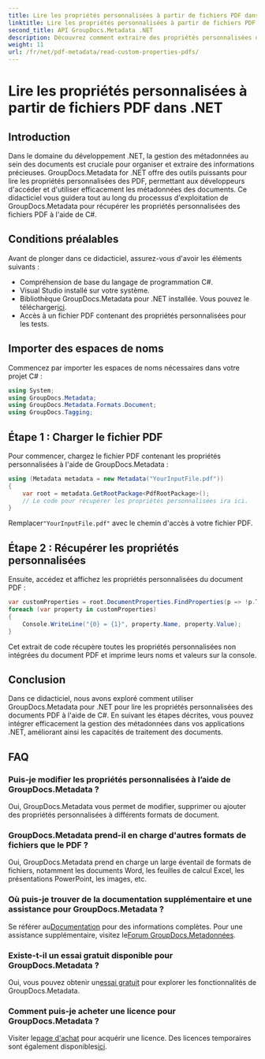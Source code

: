 ```yaml
---
title: Lire les propriétés personnalisées à partir de fichiers PDF dans .NET
linktitle: Lire les propriétés personnalisées à partir de fichiers PDF dans .NET
second_title: API GroupDocs.Metadata .NET
description: Découvrez comment extraire des propriétés personnalisées de fichiers PDF à l'aide de GroupDocs.Metadata pour .NET. Plongez dans la gestion des métadonnées de documents avec C#.
weight: 11
url: /fr/net/pdf-metadata/read-custom-properties-pdfs/
---
```


# Lire les propriétés personnalisées à partir de fichiers PDF dans .NET

## Introduction
Dans le domaine du développement .NET, la gestion des métadonnées au sein des documents est cruciale pour organiser et extraire des informations précieuses. GroupDocs.Metadata for .NET offre des outils puissants pour lire les propriétés personnalisées des PDF, permettant aux développeurs d'accéder et d'utiliser efficacement les métadonnées des documents. Ce didacticiel vous guidera tout au long du processus d'exploitation de GroupDocs.Metadata pour récupérer les propriétés personnalisées des fichiers PDF à l'aide de C#.
## Conditions préalables
Avant de plonger dans ce didacticiel, assurez-vous d'avoir les éléments suivants :
- Compréhension de base du langage de programmation C#.
- Visual Studio installé sur votre système.
- Bibliothèque GroupDocs.Metadata pour .NET installée. Vous pouvez le télécharger[ici](https://releases.groupdocs.com/metadata/net/).
- Accès à un fichier PDF contenant des propriétés personnalisées pour les tests.

## Importer des espaces de noms
Commencez par importer les espaces de noms nécessaires dans votre projet C# :
```csharp
using System;
using GroupDocs.Metadata;
using GroupDocs.Metadata.Formats.Document;
using GroupDocs.Tagging;
```
## Étape 1 : Charger le fichier PDF
Pour commencer, chargez le fichier PDF contenant les propriétés personnalisées à l'aide de GroupDocs.Metadata :
```csharp
using (Metadata metadata = new Metadata("YourInputFile.pdf"))
{
    var root = metadata.GetRootPackage<PdfRootPackage>();
    // Le code pour récupérer les propriétés personnalisées ira ici.
}
```
 Remplacer`"YourInputFile.pdf"` avec le chemin d'accès à votre fichier PDF.
## Étape 2 : Récupérer les propriétés personnalisées
Ensuite, accédez et affichez les propriétés personnalisées du document PDF :
```csharp
var customProperties = root.DocumentProperties.FindProperties(p => !p.Tags.Contains(Tags.Document.BuiltIn));
foreach (var property in customProperties)
{
    Console.WriteLine("{0} = {1}", property.Name, property.Value);
}
```
Cet extrait de code récupère toutes les propriétés personnalisées non intégrées du document PDF et imprime leurs noms et valeurs sur la console.

## Conclusion
Dans ce didacticiel, nous avons exploré comment utiliser GroupDocs.Metadata pour .NET pour lire les propriétés personnalisées des documents PDF à l'aide de C#. En suivant les étapes décrites, vous pouvez intégrer efficacement la gestion des métadonnées dans vos applications .NET, améliorant ainsi les capacités de traitement des documents.

## FAQ
### Puis-je modifier les propriétés personnalisées à l’aide de GroupDocs.Metadata ?
Oui, GroupDocs.Metadata vous permet de modifier, supprimer ou ajouter des propriétés personnalisées à différents formats de document.
### GroupDocs.Metadata prend-il en charge d'autres formats de fichiers que le PDF ?
Oui, GroupDocs.Metadata prend en charge un large éventail de formats de fichiers, notamment les documents Word, les feuilles de calcul Excel, les présentations PowerPoint, les images, etc.
### Où puis-je trouver de la documentation supplémentaire et une assistance pour GroupDocs.Metadata ?
 Se référer au[Documentation](https://tutorials.groupdocs.com/metadata/net/) pour des informations complètes. Pour une assistance supplémentaire, visitez le[Forum GroupDocs.Metadonnées](https://forum.groupdocs.com/c/metadata/14).
### Existe-t-il un essai gratuit disponible pour GroupDocs.Metadata ?
 Oui, vous pouvez obtenir un[essai gratuit](https://releases.groupdocs.com/) pour explorer les fonctionnalités de GroupDocs.Metadata.
### Comment puis-je acheter une licence pour GroupDocs.Metadata ?
 Visiter le[page d'achat](https://purchase.groupdocs.com/buy) pour acquérir une licence. Des licences temporaires sont également disponibles[ici](https://purchase.groupdocs.com/temporary-license/).